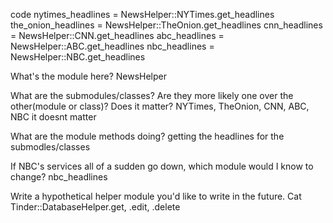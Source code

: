 code
nytimes_headlines   = NewsHelper::NYTimes.get_headlines
the_onion_headlines = NewsHelper::TheOnion.get_headlines
cnn_headlines       = NewsHelper::CNN.get_headlines
abc_headlines       = NewsHelper::ABC.get_headlines
nbc_headlines       = NewsHelper::NBC.get_headlines

What's the module here?
NewsHelper

What are the submodules/classes? Are they more likely one over the other(module or class)? Does it matter?
NYTimes, TheOnion, CNN, ABC, NBC
it doesnt matter

What are the module methods doing?
getting the headlines for the submodles/classes

If NBC's services all of a sudden go down, which module would I know to change?
nbc_headlines

Write a hypothetical helper module you'd like to write in the future.
Cat Tinder::DatabaseHelper.get, .edit, .delete
